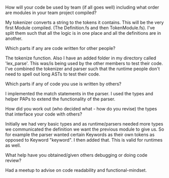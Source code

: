 How will your code be used by team (if all goes well) including what order are modules in your team project compiled?


My tokenizer converts a string to the tokens it contains. This will be the very first Module compiled. (The Definition.fs and then TokenModule.fs). I've split them such that all the logic is in one place and all the definitions are in another.

Which parts if any are code written for other people?

The tokenize function. Also I have an added folder in my directory called 'lex_parse'. This was/is being used by the other members to test their code. I've combined the tokenizer and parser such that the runtime people don't need to spell out long ASTs to test their code. 

Which parts if any of code you use is written by others?

I implemented the match statements in the parser. I used the types and helper PAPs to extend the functionality of the parser. 


How did you work out (who decided what - how do you revise) the types that interface your code with others?

Initially we had very basic types and as runtime/parsers needed more types we communicated the definition we want the previous module to give us. So for example the parser wanted certain Keywords as their own tokens as opposed to Keyword "keyword". I then added that. This is valid for runtimes as well.

What help have you obtained/given others debugging or doing code review?

Had a meetup to advise on code readability and functional-mindset.
